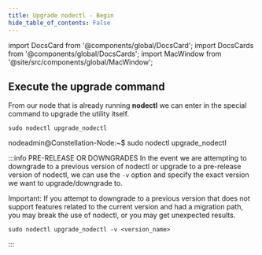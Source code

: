 ```yaml
---
title: Upgrade nodectl - Begin
hide_table_of_contents: False
---
```

<intro-end />

import DocsCard from '@components/global/DocsCard';
import DocsCards from '@components/global/DocsCards';
import MacWindow from '@site/src/components/global/MacWindow';

<head>
  <title>Constellation Network Automation with nodectl</title>
  <meta
    name="description"
    content="Upgrade nodectl utility"
  />
</head>

## Execute the upgrade command

From our node that is already running **nodectl** we can enter in the special command to upgrade the utility itself.

```
sudo nodectl upgrade_nodectl
```
<MacWindow>
nodeadmin@Constellation-Node:~$ sudo nodectl upgrade_nodectl
</MacWindow>

:::info PRE-RELEASE OR DOWNGRADES
In the event we are attempting to downgrade to a previous version of nodectl or upgrade to a pre-release version of nodectl, we can use the `-v` option and specify the exact version we want to upgrade/downgrade to.

Important: If you attempt to downgrade to a previous version that does not support features related to the current version and had a migration path, you may break the use of nodectl, or you may get unexpected results.

```
sudo nodectl upgrade_nodectl -v <version_name>
```
:::